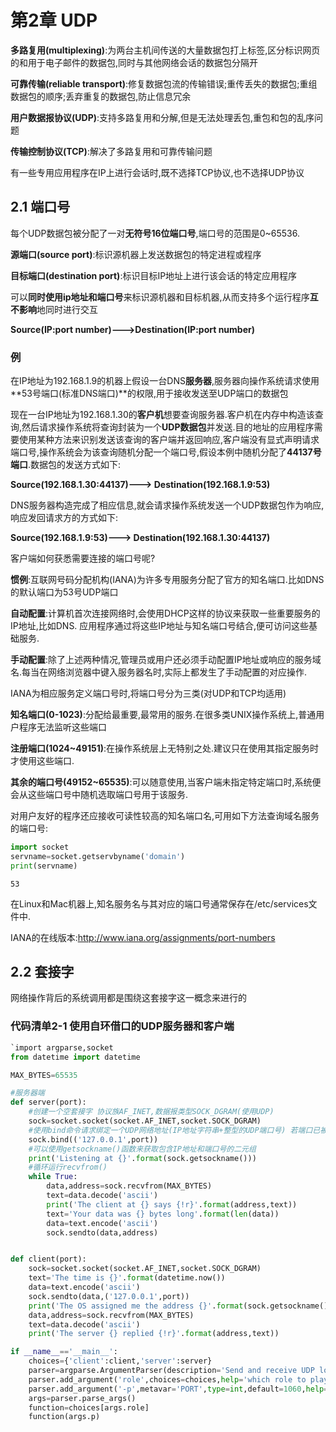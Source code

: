 # 第2章 UDP

**多路复用(multiplexing)**:为两台主机间传送的大量数据包打上标签,区分标识网页的和用于电子邮件的数据包,同时与其他网络会话的数据包分隔开

**可靠传输(reliable transport)**:修复数据包流的传输错误;重传丢失的数据包;重组数据包的顺序;丢弃重复的数据包,防止信息冗余

**用户数据报协议(UDP)**:支持多路复用和分解,但是无法处理丢包,重包和包的乱序问题

**传输控制协议(TCP)**:解决了多路复用和可靠传输问题

有一些专用应用程序在IP上进行会话时,既不选择TCP协议,也不选择UDP协议

## 2.1 端口号

每个UDP数据包被分配了一对**无符号16位端口号**,端口号的范围是0~65536.

**源端口(source port)**:标识源机器上发送数据包的特定进程或程序

**目标端口(destination port)**:标识目标IP地址上进行该会话的特定应用程序

可以**同时使用ip地址和端口号**来标识源机器和目标机器,从而支持多个运行程序**互不影响**地同时进行交互

**Source(IP:port number)--->Destination(IP:port number)**

### 例



在IP地址为192.168.1.9的机器上假设一台DNS**服务器**,服务器向操作系统请求使用**53号端口(标准DNS端口)**的权限,用于接收发送至UDP端口的数据包

现在一台IP地址为192.168.1.30的**客户机**想要查询服务器.客户机在内存中构造该查询,然后请求操作系统将查询封装为一个**UDP数据包**并发送.目的地址的应用程序需要使用某种方法来识别发送该查询的客户端并返回响应,客户端没有显式声明请求端口号,操作系统会为该查询随机分配一个端口号,假设本例中随机分配了**44137号端口**.数据包的发送方式如下:

**Source(192.168.1.30:44137)---> Destination(192.168.1.9:53)**

DNS服务器构造完成了相应信息,就会请求操作系统发送一个UDP数据包作为响应,响应发回请求方的方式如下:

**Source(192.168.1.9:53)---> Destination(192.168.1.30:44137)**

客户端如何获悉需要连接的端口号呢?

**惯例**:互联网号码分配机构(IANA)为许多专用服务分配了官方的知名端口.比如DNS的默认端口为53号UDP端口

**自动配置**:计算机首次连接网络时,会使用DHCP这样的协议来获取一些重要服务的IP地址,比如DNS. 应用程序通过将这些IP地址与知名端口号结合,便可访问这些基础服务.

**手动配置**:除了上述两种情况,管理员或用户还必须手动配置IP地址或响应的服务域名.每当在网络浏览器中键入服务器名时,实际上都发生了手动配置的对应操作.

IANA为相应服务定义端口号时,将端口号分为三类(对UDP和TCP均适用)

**知名端口(0-1023)**:分配给最重要,最常用的服务.在很多类UNIX操作系统上,普通用户程序无法监听这些端口

**注册端口(1024~49151)**:在操作系统层上无特别之处.建议只在使用其指定服务时才使用这些端口.

**其余的端口号(49152~65535)**:可以随意使用,当客户端未指定特定端口时,系统便会从这些端口号中随机选取端口号用于该服务.

对用户友好的程序还应接收可读性较高的知名端口名,可用如下方法查询域名服务的端口号:

```python
import socket
servname=socket.getservbyname('domain')
print(servname)
```

```
53
```

在Linux和Mac机器上,知名服务名与其对应的端口号通常保存在/etc/services文件中.

IANA的在线版本:http://www.iana.org/assignments/port-numbers

## 2.2 套接字

网络操作背后的系统调用都是围绕这套接字这一概念来进行的

### 代码清单2-1 使用自环借口的UDP服务器和客户端

```python
`import argparse,socket
from datetime import datetime

MAX_BYTES=65535

#服务器端
def server(port):
    #创建一个空套接字 协议族AF_INET,数据报类型SOCK_DGRAM(使用UDP)
    sock=socket.socket(socket.AF_INET,socket.SOCK_DGRAM)
    #使用bind命令请求绑定一个UDP网络地址(IP地址字符串+整型的UDP端口号) 若端口已被占用则无法绑定
    sock.bind(('127.0.0.1',port))
    #可以使用getsockname()函数来获取包含IP地址和端口号的二元组
    print('Listening at {}'.format(sock.getsockname()))
    #循环运行recvfrom()
    while True:
        data,address=sock.recvfrom(MAX_BYTES)
        text=data.decode('ascii')
        print('The client at {} says {!r}'.format(address,text))
        text='Your data was {} bytes long'.format(len(data))
        data=text.encode('ascii')
        sock.sendto(data,address)


def client(port):
    sock=socket.socket(socket.AF_INET,socket.SOCK_DGRAM)
    text='The time is {}'.format(datetime.now())
    data=text.encode('ascii')
    sock.sendto(data,('127.0.0.1',port))
    print('The OS assigned me the address {}'.format(sock.getsockname()))
    data,address=sock.recvfrom(MAX_BYTES)
    text=data.decode('ascii')
    print('The server {} replied {!r}'.format(address,text))

if __name__=='__main__':
    choices={'client':client,'server':server}
    parser=argparse.ArgumentParser(description='Send and receive UDP locally')
    parser.add_argument('role',choices=choices,help='which role to play')
    parser.add_argument('-p',metavar='PORT',type=int,default=1060,help='UDP port (default 1060)')
    args=parser.parse_args()
    function=choices[args.role]
    function(args.p)
```

